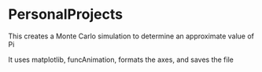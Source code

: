 # PersonalProjects

This creates a Monte Carlo simulation to determine an approximate value of Pi

It uses matplotlib, funcAnimation, formats the axes, and saves the file
